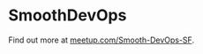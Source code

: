 # SmoothDevOps

Find out more at [meetup.com/Smooth-DevOps-SF](https://www.meetup.com/Smooth-DevOps-SF/).
